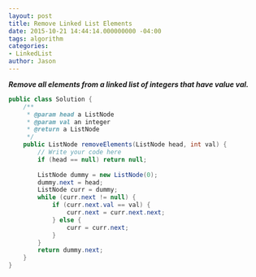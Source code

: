 ```yaml
---
layout: post
title: Remove Linked List Elements
date: 2015-10-21 14:44:14.000000000 -04:00
tags: algorithm
categories:
- LinkedList
author: Jason
---
```

<p><strong><em>Remove all elements from a linked list of integers that have value val.</em></strong></p>


``` java
public class Solution {
    /**
     * @param head a ListNode
     * @param val an integer
     * @return a ListNode
     */
    public ListNode removeElements(ListNode head, int val) {
        // Write your code here
        if (head == null) return null;
        
        ListNode dummy = new ListNode(0);
        dummy.next = head;
        ListNode curr = dummy;
        while (curr.next != null) {
            if (curr.next.val == val) {
                curr.next = curr.next.next;
            } else {
                curr = curr.next;
            }
        }
        return dummy.next;
    }
}
```
